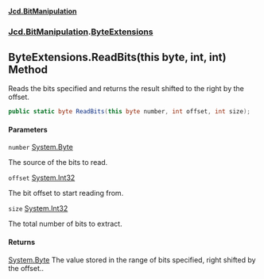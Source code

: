 #### [Jcd.BitManipulation](index.md 'index')

### [Jcd.BitManipulation](Jcd.BitManipulation.md 'Jcd.BitManipulation').[ByteExtensions](Jcd.BitManipulation.ByteExtensions.md 'Jcd.BitManipulation.ByteExtensions')

## ByteExtensions.ReadBits(this byte, int, int) Method

Reads the bits specified and returns the result shifted to the right by the offset.

```csharp
public static byte ReadBits(this byte number, int offset, int size);
```

#### Parameters

<a name='Jcd.BitManipulation.ByteExtensions.ReadBits(thisbyte,int,int).number'></a>

`number` [System.Byte](https://docs.microsoft.com/en-us/dotnet/api/System.Byte 'System.Byte')

The source of the bits to read.

<a name='Jcd.BitManipulation.ByteExtensions.ReadBits(thisbyte,int,int).offset'></a>

`offset` [System.Int32](https://docs.microsoft.com/en-us/dotnet/api/System.Int32 'System.Int32')

The bit offset to start reading from.

<a name='Jcd.BitManipulation.ByteExtensions.ReadBits(thisbyte,int,int).size'></a>

`size` [System.Int32](https://docs.microsoft.com/en-us/dotnet/api/System.Int32 'System.Int32')

The total number of bits to extract.

#### Returns

[System.Byte](https://docs.microsoft.com/en-us/dotnet/api/System.Byte 'System.Byte')
The value stored in the range of bits specified, right shifted by the offset..